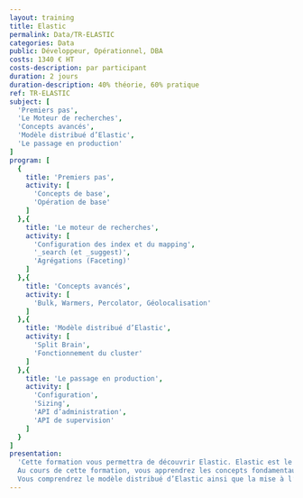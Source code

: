 ```yaml
---
layout: training
title: Elastic
permalink: Data/TR-ELASTIC
categories: Data
public: Développeur, Opérationnel, DBA
costs: 1340 € HT
costs-description: par participant
duration: 2 jours
duration-description: 40% théorie, 60% pratique
ref: TR-ELASTIC
subject: [
  'Premiers pas',
  'Le Moteur de recherches',
  'Concepts avancés',
  'Modèle distribué d’Elastic',
  'Le passage en production'
]
program: [
  {
    title: 'Premiers pas',
    activity: [
      'Concepts de base',
      'Opération de base'
    ]
  },{
    title: 'Le moteur de recherches',
    activity: [
      'Configuration des index et du mapping',
      '_search (et _suggest)',
      'Agrégations (Faceting)'
    ]
  },{
    title: 'Concepts avancés',
    activity: [
      'Bulk, Warmers, Percolator, Géolocalisation'
    ]
  },{
    title: 'Modèle distribué d’Elastic',
    activity: [
      'Split Brain',
      'Fonctionnement du cluster'
    ]
  },{
    title: 'Le passage en production',
    activity: [
      'Configuration',
      'Sizing',
      'API d’administration',
      'API de supervision'
    ]
  }
]
presentation:
  'Cette formation vous permettra de découvrir Elastic. Elastic est le moteur de recherches distribué de référence, basé sur Lucene et sur une base NoSQL.
  Au cours de cette formation, vous apprendrez les concepts fondamentaux de l’indexation et d’Elastic. Vous découvrirez la richesse des fonctionnalités proposées par Elastic.
  Vous comprendrez le modèle distribué d’Elastic ainsi que la mise à l’échelle avant le passage en production.'
---
```

